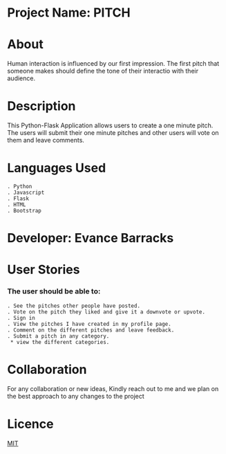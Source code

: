 

# Project Name: PITCH 
# About
Human interaction is influenced by our first impression. The first pitch that someone makes should define the tone of their interactio with their audience.

# Description
This Python-Flask Application allows users to create a one minute pitch. The users will submit their one minute pitches and other users will vote on them and leave comments.

# Languages Used
    . Python
    . Javascript
    . Flask
    . HTML
    . Bootstrap

# Developer: Evance Barracks 

# User Stories
### The user should be able to:
    . See the pitches other people have posted.
    . Vote on the pitch they liked and give it a downvote or upvote.
    . Sign in
    . View the pitches I have created in my profile page.
    . Comment on the different pitches and leave feedback.
    . Submit a pitch in any category.
     * view the different categories.


# Collaboration
For any collaboration or new ideas, Kindly reach out to me and we plan on the best approach to any changes to the project



# Licence
[MIT](/home/evance/Documents/Pitch/app/LICENCE)





